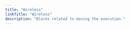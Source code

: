 ```yaml
---
title: "Wireless"
linkTitle: "Wireless"
description: "Blocks related to moving the execution."
---
```

